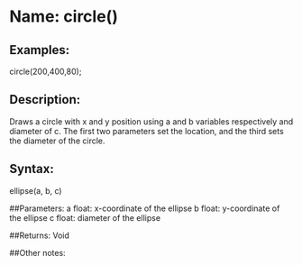 # Name: circle()

## Examples:
circle(200,400,80);

## Description:
Draws a circle with x and y position using a and b variables respectively and diameter of c. The first two parameters set the location, and the third sets the diameter of the circle.
## Syntax:
ellipse(a, b, c)

##Parameters: 
a	float: x-coordinate of the ellipse
b	float: y-coordinate of the ellipse
c	float: diameter of the ellipse

##Returns:
Void

##Other notes:

